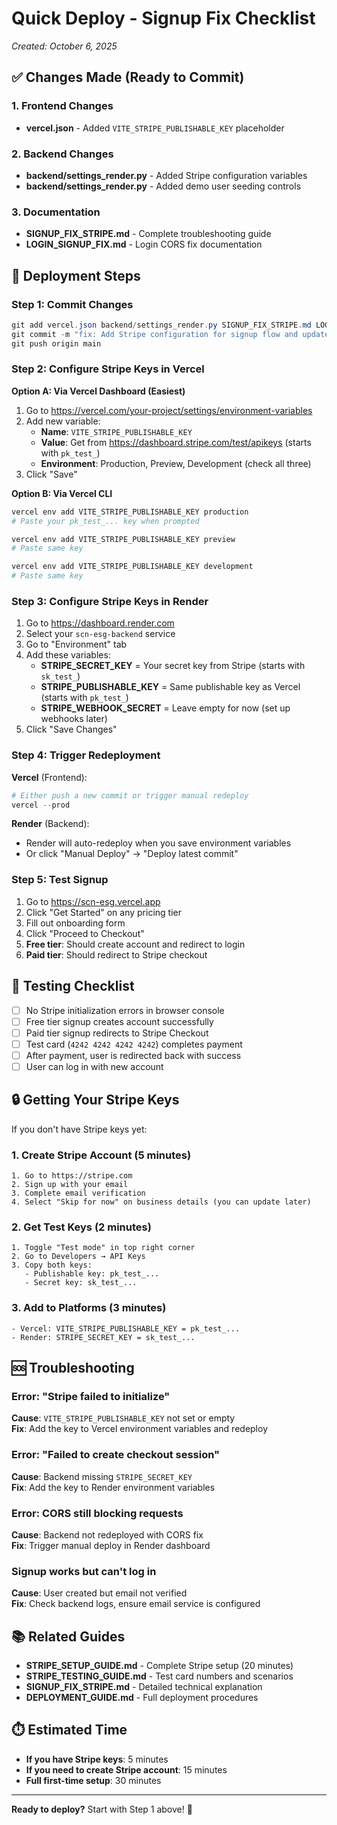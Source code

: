 # Quick Deploy - Signup Fix Checklist

_Created: October 6, 2025_

## ✅ Changes Made (Ready to Commit)

### 1. Frontend Changes
- **vercel.json** - Added `VITE_STRIPE_PUBLISHABLE_KEY` placeholder
  
### 2. Backend Changes  
- **backend/settings_render.py** - Added Stripe configuration variables
- **backend/settings_render.py** - Added demo user seeding controls

### 3. Documentation
- **SIGNUP_FIX_STRIPE.md** - Complete troubleshooting guide
- **LOGIN_SIGNUP_FIX.md** - Login CORS fix documentation

## 🚀 Deployment Steps

### Step 1: Commit Changes
```powershell
git add vercel.json backend/settings_render.py SIGNUP_FIX_STRIPE.md LOGIN_SIGNUP_FIX.md
git commit -m "fix: Add Stripe configuration for signup flow and update CORS settings"
git push origin main
```

### Step 2: Configure Stripe Keys in Vercel

**Option A: Via Vercel Dashboard (Easiest)**
1. Go to https://vercel.com/your-project/settings/environment-variables
2. Add new variable:
   - **Name**: `VITE_STRIPE_PUBLISHABLE_KEY`
   - **Value**: Get from https://dashboard.stripe.com/test/apikeys (starts with `pk_test_`)
   - **Environment**: Production, Preview, Development (check all three)
3. Click "Save"

**Option B: Via Vercel CLI**
```powershell
vercel env add VITE_STRIPE_PUBLISHABLE_KEY production
# Paste your pk_test_... key when prompted

vercel env add VITE_STRIPE_PUBLISHABLE_KEY preview
# Paste same key

vercel env add VITE_STRIPE_PUBLISHABLE_KEY development
# Paste same key
```

### Step 3: Configure Stripe Keys in Render

1. Go to https://dashboard.render.com
2. Select your `scn-esg-backend` service
3. Go to "Environment" tab
4. Add these variables:
   - **STRIPE_SECRET_KEY** = Your secret key from Stripe (starts with `sk_test_`)
   - **STRIPE_PUBLISHABLE_KEY** = Same publishable key as Vercel (starts with `pk_test_`)
   - **STRIPE_WEBHOOK_SECRET** = Leave empty for now (set up webhooks later)
5. Click "Save Changes"

### Step 4: Trigger Redeployment

**Vercel** (Frontend):
```powershell
# Either push a new commit or trigger manual redeploy
vercel --prod
```

**Render** (Backend):
- Render will auto-redeploy when you save environment variables
- Or click "Manual Deploy" → "Deploy latest commit"

### Step 5: Test Signup

1. Go to https://scn-esg.vercel.app
2. Click "Get Started" on any pricing tier
3. Fill out onboarding form
4. Click "Proceed to Checkout"
5. **Free tier**: Should create account and redirect to login
6. **Paid tier**: Should redirect to Stripe checkout

## 🧪 Testing Checklist

- [ ] No Stripe initialization errors in browser console
- [ ] Free tier signup creates account successfully
- [ ] Paid tier signup redirects to Stripe Checkout
- [ ] Test card (`4242 4242 4242 4242`) completes payment
- [ ] After payment, user is redirected back with success
- [ ] User can log in with new account

## 🔒 Getting Your Stripe Keys

If you don't have Stripe keys yet:

### 1. Create Stripe Account (5 minutes)
```
1. Go to https://stripe.com
2. Sign up with your email
3. Complete email verification
4. Select "Skip for now" on business details (you can update later)
```

### 2. Get Test Keys (2 minutes)
```
1. Toggle "Test mode" in top right corner
2. Go to Developers → API Keys
3. Copy both keys:
   - Publishable key: pk_test_...
   - Secret key: sk_test_...
```

### 3. Add to Platforms (3 minutes)
```
- Vercel: VITE_STRIPE_PUBLISHABLE_KEY = pk_test_...
- Render: STRIPE_SECRET_KEY = sk_test_...
```

## 🆘 Troubleshooting

### Error: "Stripe failed to initialize"
**Cause**: `VITE_STRIPE_PUBLISHABLE_KEY` not set or empty  
**Fix**: Add the key to Vercel environment variables and redeploy

### Error: "Failed to create checkout session"
**Cause**: Backend missing `STRIPE_SECRET_KEY`  
**Fix**: Add the key to Render environment variables

### Error: CORS still blocking requests
**Cause**: Backend not redeployed with CORS fix  
**Fix**: Trigger manual deploy in Render dashboard

### Signup works but can't log in
**Cause**: User created but email not verified  
**Fix**: Check backend logs, ensure email service is configured

## 📚 Related Guides

- **STRIPE_SETUP_GUIDE.md** - Complete Stripe setup (20 minutes)
- **STRIPE_TESTING_GUIDE.md** - Test card numbers and scenarios
- **SIGNUP_FIX_STRIPE.md** - Detailed technical explanation
- **DEPLOYMENT_GUIDE.md** - Full deployment procedures

## ⏱️ Estimated Time

- **If you have Stripe keys**: 5 minutes
- **If you need to create Stripe account**: 15 minutes
- **Full first-time setup**: 30 minutes

---

**Ready to deploy?** Start with Step 1 above! 🚀
